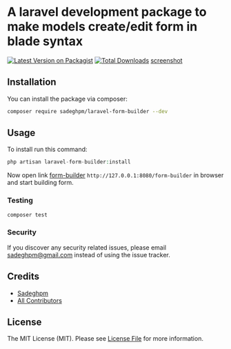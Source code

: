 # A laravel development package to make models create/edit form in blade syntax

[![Latest Version on Packagist](https://img.shields.io/packagist/v/sadeghpm/laravel-form-builder.svg?style=flat-square)](https://packagist.org/packages/sadeghpm/laravel-form-builder)
[![Total Downloads](https://img.shields.io/packagist/dt/sadeghpm/laravel-form-builder.svg?style=flat-square)](https://packagist.org/packages/sadeghpm/laravel-form-builder)
[screenshot]()
## Installation

You can install the package via composer:

```bash
composer require sadeghpm/laravel-form-builder --dev
```

## Usage
To install run this command:
``` php
php artisan laravel-form-builder:install
```

Now open link [form-builder](http://127.0.0.1:8080/form-builder) `http://127.0.0.1:8080/form-builder` in browser and start building form.

### Testing

``` bash
composer test
```

### Security

If you discover any security related issues, please email sadeghpm@gmail.com instead of using the issue tracker.

## Credits

- [Sadeghpm](https://github.com/sadeghpm)
- [All Contributors](../../contributors)

## License

The MIT License (MIT). Please see [License File](LICENSE.md) for more information.
